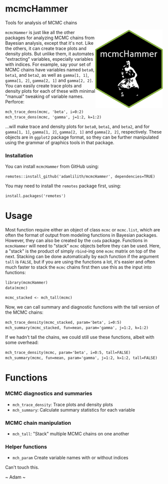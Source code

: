 # mcmcHammer
 Tools for analysis of MCMC chains

<img align="right" src="mcmcHammer.png" height="250"/>

 
`mcmcHammer` is just like all the other packages for analyzing MCMC chains from Bayesian analysis, except that it's not.  Like the others, it can create trace plots and density plots.  But unlike them, it automates "extracting" variables, especially variables with indices.  For example, say your set of MCMC chains have variables named `beta0`, `beta1`, and `beta2`, as well as `gamma[1, 1]`, `gamma[1, 2]`, `gamma[2, 1]` and `gamma[2, 2]`. You can easily create trace plots and density plots for each of these with minimal "manual" tweaking of variable names. Perforce:
 
`mch_trace_dens(mcmc, 'beta', i=0:2)`  
`mch_trace_dens(mcmc, 'gamma', j=1:2, k=1:2)`  

...will make trace and density plots for `beta0`, `beta1`, and `beta2`, and for `gamma[1, 1]`, `gamma[1, 2]`, `gamma[2, 1]` and `gamma[2, 2]`, respectively. These objects are in `ggplot2` package format, so they can be further manipulated using the grammar of graphics tools in that package.

### Installation

You can install `mcmcHammer` from GitHub using:
 
`remotes::install_github('adamlilith/mcmcHammer', dependencies=TRUE)`  

You may need to install the `remotes` package first, using:

`install.packages('remotes')`

# Usage

Most function require either an object of class `mcmc` or `mcmc.list`, which are often the format of output from modeling functions in Bayesian packages. However, they can also be created by the `coda` package. Functions in `mcmcHammer` will need to "stack" `mcmc` objects before they can be used. Here, a "stack" is the product of simply `rbind`-ing one `mcmc` matrix on top of the next. Stacking can be done automatically by each function if the argument `tall` is `FALSE`, but if you are using the functions a lot, it's easier and often much faster to stack the `mcmc` chains first then use this as the input into functions:

`library(mcmcHammer)`  
`data(mcmc)`

`mcmc_stacked <- mch_tall(mcmc)`

Now, we can call summary and diagnostic functions with the tall version of the MCMC chains:

`mch_trace_density(mcmc_stacked, param='beta', i=0:5)`  
`mch_summary(mcmc_stacked, fun=mean, param='gamma', j=1:2, k=1:2)`

If we hadn't tall the chains, we could still use these functions, albeit with some overhead:

`mch_trace_density(mcmc, param='beta', i=0:5, tall=FALSE)`  
`mch_summary(mcmc, fun=mean, param='gamma', j=1:2, k=1:2, tall=FALSE)`

# Functions

### MCMC diagnostics and summaries
* `mch_trace_density`: Trace plots and density plots
* `mch_summary`: Calculate summary statistics for each variable

### MCMC chain manipulation
* `mch_tall`: "Stack" multiple MCMC chains on one another

### Helper functions
* `mch_param` Create variable names with or without indices

Can't touch this.

~ Adam ~
